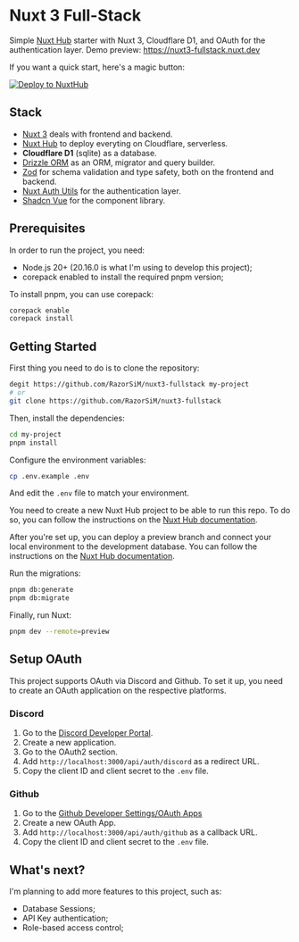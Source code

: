 # Nuxt 3 Full-Stack
Simple [Nuxt Hub](https://hub.nuxt.com) starter with Nuxt 3, Cloudflare D1, and OAuth for the authentication layer.
Demo preview: https://nuxt3-fullstack.nuxt.dev

If you want a quick start, here's a magic button:

[![Deploy to NuxtHub](https://hub.nuxt.com/button.svg)](https://hub.nuxt.com/new?repo=razorsim/nuxt3-fullstack)

## Stack
- [Nuxt 3](https://nuxt.com/) deals with frontend and backend.
- [Nuxt Hub](https://hub.nuxt.com/) to deploy everyting on Cloudflare, serverless.
- **Cloudflare D1** (sqlite) as a database.
- [Drizzle ORM](https://orm.drizzle.team/) as an ORM, migrator and query builder.
- [Zod](https://zod.dev/) for schema validation and type safety, both on the frontend and backend.
- [Nuxt Auth Utils](https://github.com/atinux/nuxt-auth-utils) for the authentication layer.
- [Shadcn Vue](https://www.shadcn-vue.com/) for the component library.

## Prerequisites
In order to run the project, you need:
- Node.js 20+ (20.16.0 is what I'm using to develop this project);
- corepack enabled to install the required pnpm version;

To install pnpm, you can use corepack:
```bash
corepack enable
corepack install
```

## Getting Started

First thing you need to do is to clone the repository:
```bash
degit https://github.com/RazorSiM/nuxt3-fullstack my-project
# or
git clone https://github.com/RazorSiM/nuxt3-fullstack
```

Then, install the dependencies:
```bash
cd my-project
pnpm install
```

Configure the environment variables:
```bash
cp .env.example .env
```
And edit the `.env` file to match your environment.

You need to create a new Nuxt Hub project to be able to run this repo. To do so, you can follow the instructions on the [Nuxt Hub documentation](https://hub.nuxt.com/docs/getting-started/deploy).

After you're set up, you can deploy a preview branch and connect your local environment to the development database. You can follow the instructions on the [Nuxt Hub documentation](https://hub.nuxt.com/docs/getting-started/remote-storage#local-development).

Run the migrations:
```bash
pnpm db:generate
pnpm db:migrate
```

Finally, run Nuxt:
```bash
pnpm dev --remote=preview
```

## Setup OAuth
This project supports OAuth via Discord and Github. To set it up, you need to create an OAuth application on the respective platforms.

### Discord
1. Go to the [Discord Developer Portal](https://discord.com/developers/applications).
2. Create a new application.
3. Go to the OAuth2 section.
4. Add `http://localhost:3000/api/auth/discord` as a redirect URL.
5. Copy the client ID and client secret to the `.env` file.

### Github
1. Go to the [Github Developer Settings/OAuth Apps](https://github.com/settings/developers)
2. Create a new OAuth App.
3. Add `http://localhost:3000/api/auth/github` as a callback URL.
4. Copy the client ID and client secret to the `.env` file.

## What's next?

I'm planning to add more features to this project, such as:
- Database Sessions;
- API Key authentication;
- Role-based access control;
